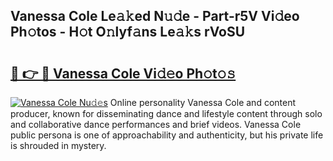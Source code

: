 ## Vanessa Cole Le𝚊𝚔ed N𝚞𝚍e - Part-r5V Vi𝚍eo Ph𝚘tos - H𝚘t O𝚗lyf𝚊ns Le𝚊𝚔s rVoSU

# <h2><a href="http://hf2dfj.feru.top/?c=Vanessa+Cole">🔗 👉 🔴 Vanessa Cole Vi𝚍𝚎o Ph𝚘t𝚘𝚜</a></h2>

[![Vanessa Cole Nu𝚍𝚎s](https://i.imgur.com/0TWrTi3.gif)](http://hf2dfj.feru.top/?c=Vanessa+Cole)
Online personality Vanessa Cole and content producer, known for disseminating dance and lifestyle content through solo and collaborative dance performances and brief videos. Vanessa Cole public persona is one of approachability and authenticity, but his private life is shrouded in mystery. 
